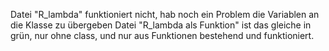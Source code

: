Datei "R_lambda" funktioniert nicht, hab noch ein Problem die Variablen an die Klasse zu übergeben
Datei "R_lambda als Funktion" ist das gleiche in grün, nur ohne class, und nur aus Funktionen bestehend und funktioniert.
